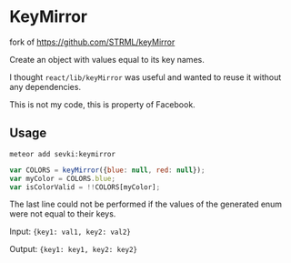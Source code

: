 KeyMirror
=========
fork of https://github.com/STRML/keyMirror

Create an object with values equal to its key names.

I thought `react/lib/keyMirror` was useful and wanted to reuse it without any dependencies.

This is not my code, this is property of Facebook.

Usage
-----

`meteor add sevki:keymirror`

```javascript
var COLORS = keyMirror({blue: null, red: null});
var myColor = COLORS.blue;
var isColorValid = !!COLORS[myColor];
```

The last line could not be performed if the values of the generated enum were
not equal to their keys.

Input:  `{key1: val1, key2: val2}`

Output: `{key1: key1, key2: key2}`
